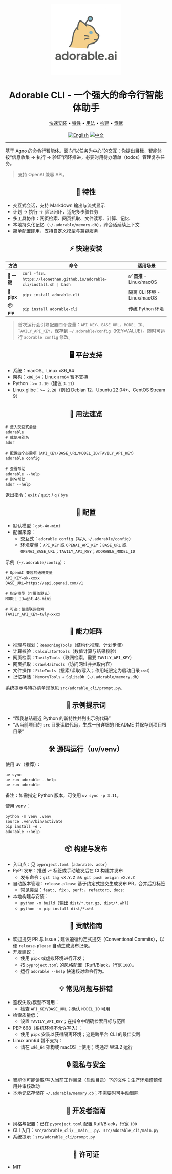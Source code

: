 <div align="center">

<img src="assets/adorable-ai-logo.png" alt="adorable.ai logo" width="220" />

# Adorable CLI - 一个强大的命令行智能体助手

<p align="center">
  <a href="#quick-install">快速安装</a> •
  <a href="#features">特性</a> •
  <a href="#usage">用法</a> •
  <a href="#build">构建</a> •
  <a href="#contributing">贡献</a>
  <br />
  <br />
  <a href="README.md"><img src="https://img.shields.io/badge/EN-English-blue" alt="English"></a>
  <a href="README.zh-CN.md"><img src="https://img.shields.io/badge/🇨🇳_中文-red" alt="中文"></a>
</p>

</div>

---

基于 Agno 的命令行智能体。面向“以任务为中心”的交互：你提出目标，智能体按“信息收集 → 执行 → 验证”闭环推进，必要时用待办清单（todos）管理复杂任务。

> 支持 OpenAI 兼容 API。

<div align="center">
  <a id="features"></a>
  
  ## 🧩 特性
</div>

- 交互式会话，支持 Markdown 输出与流式显示
- 计划 → 执行 → 验证闭环，适配多步骤任务
- 多工具协作：网页检索、网页抓取、文件读写、计算、记忆
- 本地持久化记忆（`~/.adorable/memory.db`），跨会话延续上下文
- 简单配置即用，支持自定义模型与兼容服务

<div align="center">
  <a id="quick-install"></a>
  
  ## ⚡ 快速安装

  | 方法 | 命令 | 适用场景 |
  |---|---|---|
  | **🚗 一键** | `curl -fsSL https://leonethan.github.io/adorable-cli/install.sh \| bash` | **✅ 首推** - Linux/macOS |
  | **🐍 pipx** | `pipx install adorable-cli` | 隔离 CLI 环境 - Linux/macOS |
  | **📦 pip** | `pip install adorable-cli` | 传统 Python 环境 |
</div>

> 首次运行会引导配置四个变量：`API_KEY`、`BASE_URL`、`MODEL_ID`、`TAVILY_API_KEY`，保存到 `~/.adorable/config`（KEY=VALUE）。随时可运行 `adorable config` 修改。

<div align="center">
  <a id="platform"></a>
  
  ## 🖥 平台支持
</div>

- 系统：macOS、Linux x86_64
- 架构：`x86_64`；Linux `arm64` 暂不支持
- Python：`>= 3.10`（建议 `3.11`）
- Linux glibc：`>= 2.28`（例如 Debian 12、Ubuntu 22.04+、CentOS Stream 9）

<div align="center">
  <a id="usage"></a>
  
  ## 🚀 用法速览
</div>

```
# 进入交互式会话
adorable
# 或使用别名
ador

# 配置四个必需项（API_KEY/BASE_URL/MODEL_ID/TAVILY_API_KEY）
adorable config

# 查看帮助
adorable --help
# 别名帮助
ador --help
```

退出指令：`exit` / `quit` / `q` / `bye`

<div align="center">
  <a id="config"></a>
  
  ## 🔧 配置
</div>

- 默认模型：`gpt-4o-mini`
- 配置来源：
  - 交互式：`adorable config`（写入 `~/.adorable/config`）
  - 环境变量：`API_KEY` 或 `OPENAI_API_KEY`；`BASE_URL` 或 `OPENAI_BASE_URL`；`TAVILY_API_KEY`；`ADORABLE_MODEL_ID`

示例（`~/.adorable/config`）：

```
# OpenAI 兼容的通用变量
API_KEY=sk-xxxx
BASE_URL=https://api.openai.com/v1

# 指定模型（可覆盖默认）
MODEL_ID=gpt-4o-mini

# 可选：使能联网检索
TAVILY_API_KEY=tvly-xxxx
```

<div align="center">
  <a id="capabilities"></a>
  
  ## 🧠 能力矩阵
</div>

- 推理与规划：`ReasoningTools`（结构化推理、计划步骤）
- 计算校验：`CalculatorTools`（数值计算与结果校验）
- 网页检索：`TavilyTools`（联网检索，需要 `TAVILY_API_KEY`）
- 网页抓取：`Crawl4aiTools`（访问网址并抽取内容）
- 文件操作：`FileTools`（搜索/读取/写入；作用域限定为启动目录 `cwd`）
- 记忆存储：`MemoryTools` + `SqliteDb`（`~/.adorable/memory.db`）

系统提示与待办清单规范见 `src/adorable_cli/prompt.py`。

<div align="center">
  <a id="examples"></a>
  
  ## 🧪 示例提示词
</div>

- “帮我总结最近 Python 的新特性并列出示例代码”
- “从当前项目的 `src` 目录读取代码，生成一份详细的 README 并保存到项目根目录”

<div align="center">
  <a id="source"></a>
  
  ## 🛠️ 源码运行（uv/venv）
</div>

使用 uv（推荐）：

```
uv sync
uv run adorable --help
uv run adorable
```

备注：如需指定 Python 版本，可使用 `uv sync -p 3.11`。

使用 venv：

```
python -m venv .venv
source .venv/bin/activate
pip install -e .
adorable --help
```

<div align="center">
  <a id="build"></a>
  
  ## 📦 构建与发布
</div>

- 入口点：见 `pyproject.toml`（`adorable`、`ador`）
- PyPI 发布：推送 `v*` 标签或手动触发后在 CI 构建并发布
  - 发布命令：`git tag vX.Y.Z && git push origin vX.Y.Z`
- 自动版本管理：`release-please` 基于约定式提交生成发布 PR，合并后打标签
  - 常见类型：`feat:`、`fix:`、`perf:`、`refactor:`、`docs:`
- 本地构建与安装：
  - `python -m build`（输出 `dist/*.tar.gz`、`dist/*.whl`）
  - `python -m pip install dist/*.whl`

<div align="center">
  <a id="contributing"></a>
  
  ## 🤝 贡献指南
</div>

- 欢迎提交 PR 与 Issue；建议遵循约定式提交（Conventional Commits），以便 `release-please` 自动生成发布记录。
- 开发建议：
  - 使用 `pipx` 或虚拟环境进行开发；
  - 按 `pyproject.toml` 的风格配置（Ruff/Black，行宽 `100`）。
  - 运行 `adorable --help` 快速核对命令行为。

<div align="center">
  <a id="faq"></a>
  
  ## 💡 常见问题与排错
</div>

- 鉴权失败/模型不可用：
  - 检查 `API_KEY`/`BASE_URL`；确认 `MODEL_ID` 可用
- 检索质量低：
  - 设置 `TAVILY_API_KEY`；在指令中明确检索目标与范围
- PEP 668（系统环境不允许写入）：
  - 使用 `pipx` 安装以获得隔离环境；这是跨平台 CLI 的最佳实践
- Linux arm64 暂不支持：
  - 请在 `x86_64` 架构或 macOS 上使用；或通过 WSL2 运行

<div align="center">
  <a id="privacy"></a>
  
  ## 🔒 隐私与安全
</div>

- 智能体可能读取/写入当前工作目录（启动目录）下的文件；生产环境谨慎使用并审核改动
- 本地记忆存储在 `~/.adorable/memory.db`；不需要时可手动删除

<div align="center">
  <a id="dev-guide"></a>
  
  ## 🧭 开发者指南
</div>

- 风格与配置：已在 `pyproject.toml` 配置 Ruff/Black，行宽 `100`
- CLI 入口：`src/adorable_cli/__main__.py`、`src/adorable_cli/main.py`
- 系统提示：`src/adorable_cli/prompt.py`

<div align="center">
  <a id="license"></a>
  
  ## 📜 许可证
</div>

- MIT
